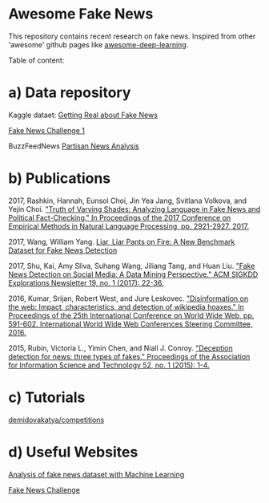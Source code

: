 # Awesome Fake News
This repository contains recent research on fake news. Inspired from other 'awesome' github pages like [awesome-deep-learning](https://github.com/ChristosChristofidis/awesome-deep-learning).

Table of content:

# a) Data repository 

Kaggle dataet: [Getting Real about Fake News](https://www.kaggle.com/mrisdal/fake-news)

[Fake News Challenge 1](https://github.com/FakeNewsChallenge/fnc-1)

BuzzFeedNews [Partisan News Analysis](https://github.com/BuzzFeedNews/2017-08-partisan-sites-and-facebook-pages)

# b) Publications

2017, Rashkin, Hannah, Eunsol Choi, Jin Yea Jang, Svitlana Volkova, and Yejin Choi. ["Truth of Varying Shades: Analyzing Language in Fake News and Political Fact-Checking." In Proceedings of the 2017 Conference on Empirical Methods in Natural Language Processing, pp. 2921-2927. 2017.](http://www.aclweb.org/anthology/D17-1316)

 2017, Wang, William Yang. [Liar, Liar Pants on Fire: A New Benchmark Dataset for Fake News Detection](https://arxiv.org/abs/1705.00648)
 
 2017, Shu, Kai, Amy Sliva, Suhang Wang, Jiliang Tang, and Huan Liu. ["Fake News Detection on Social Media: A Data Mining Perspective." ACM SIGKDD Explorations Newsletter 19, no. 1 (2017): 22-36.](https://arxiv.org/abs/1708.01967)
 
 2016, Kumar, Srijan, Robert West, and Jure Leskovec. ["Disinformation on the web: Impact, characteristics, and detection of wikipedia hoaxes." In Proceedings of the 25th International Conference on World Wide Web, pp. 591-602. International World Wide Web Conferences Steering Committee, 2016.](http://infolab.stanford.edu/~west1/pubs/Kumar-West-Leskovec_WWW-16.pdf)
 
 
 2015, Rubin, Victoria L., Yimin Chen, and Niall J. Conroy. ["Deception detection for news: three types of fakes." Proceedings of the Association for Information Science and Technology 52, no. 1 (2015): 1-4.](http://onlinelibrary.wiley.com/doi/10.1002/pra2.2015.145052010083/full)
 
 
# c) Tutorials

[demidovakatya/competitions](https://github.com/demidovakatya/competitions/tree/master/fake-news)


# d) Useful Websites

[Analysis of fake news dataset with Machine Learning](http://www.robertomarchetto.com/fake_news_dataset_analysis_with_machine_learning)

[Fake News Challenge](http://www.fakenewschallenge.org/)


